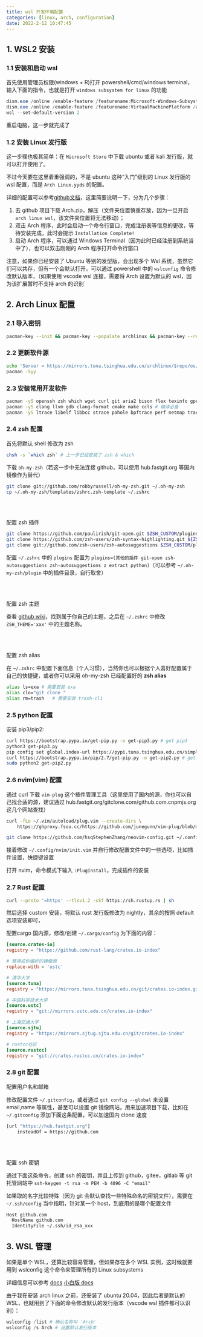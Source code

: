 ```yaml
---
title: wsl 开发环境配置
categories: [linux, arch, configuration]
date: 2022-2-12 10:47:45
---
```


## 1. WSL2 安装

### 1.1 安装和启动 wsl

首先使用管理员权限(windows + R)打开 powershell/cmd/windows terminal，输入下面的指令，也就是打开 `windows subsystem for linux` 的功能

```powershell
dism.exe /online /enable-feature /featurename:Microsoft-Windows-Subsystem-Linux /all /norestart
dism.exe /online /enable-feature /featurename:VirtualMachinePlatform /all /norestart
wsl --set-default-version 2
```

重启电脑，这一步就完成了

### 1.2 安装 Linux 发行版

这一步骤也极其简单：在 `Microsoft Store` 中下载 ubuntu 或者 kali 发行版，就可以打开使用了。

不过今天要在这里着重强调的，不是 ubuntu 这种“入门”级别的 Linux 发行版的 wsl 配置，而是 `Arch Linux.yyds` 的配置。

详细的配置可以参考[github文档](https://github.com/yuk7/ArchWSL/blob/master/i18n/README_zh-cn.md)，这里简要说明一下，分为几个步骤：

1. 去 github 项目下载 Arch.zip，解压（文件夹位置慎重存放，因为一旦开启 `arch linux wsl`，该文件夹位置将无法移动）；
2. 双击 Arch 程序，此时会启动一个命令行窗口，完成注册表等信息的更改，等待安装完成，此时会提示 `Installation Complete!`
3. 启动 Arch 程序，可以通过 Windows Terminal（因为此时已经注册到系统当中了），也可以双击刚刚的 Arch 程序打开命令行窗口

注意，如果你已经安装了 Ubuntu 等别的发型版，会出现多个 Wsl 系统，虽然它们可以共存，但有一个会默认打开，可以通过 powershell 中的 `wslconfig` 命令修改默认版本，（如果使用 vscode wsl 连接，需要将 Arch 设置为默认的 wsl，因为该扩展暂时不支持 arch 的识别`

## 2. Arch Linux 配置

### 2.1 导入密钥

```bash
pacman-key --init && pacman-key --populate archlinux && pacman-key --refresh-keys
```

### 2.2 更新软件源

```bash
echo 'Server = https://mirrors.tuna.tsinghua.edu.cn/archlinux/$repo/os/$arch' >> /etc/pacman.d/mirrorlist
pacman -Syy
```

### 2.3 安装常用开发软件

```bash
pacman -yS openssh zsh which wget curl git aria2 bison flex texinfo gperf libtool patchutils bc zlib expat vi vim neovim rsync fd exa ripgrep tree cloc man python2 # 基本软件
pacman -yS clang llvm gdb clang-format cmake make ccls # 编译必备
pacman -yS ltrace libelf libbcc strace pahole bpftrace perf netmap trace-cmd liburing base-devel devtools # 开发必备
```

### 2.4 zsh 配置

首先将默认 shell 修改为 zsh

```bash
chsh -s `which zsh` # 上一步已经安装了 zsh & which 
```

下载 `oh-my-zsh`（若这一步中无法连接 github，可以使用 hub.fastgit.org 等国内镜像作为替代）

```bash
git clone git://github.com/robbyrussell/oh-my-zsh.git ~/.oh-my-zsh
cp ~/.oh-my-zsh/templates/zshrc.zsh-template ~/.zshrc
```

</br></br>

配置 zsh 插件

```bash
git clone https://github.com/paulirish/git-open.git $ZSH_CUSTOM/plugins/git-open
git clone https://github.com/zsh-users/zsh-syntax-highlighting.git ${ZSH_CUSTOM:-~/.oh-my-zsh/custom}/plugins/zsh-syntax-highlighting
git clone git://github.com/zsh-users/zsh-autosuggestions $ZSH_CUSTOM/plugins/zsh-autosuggestions
```

配置 `~/.zshrc` 中的 `plugins` 配置为 `plugins=(其他的插件 git-open zsh-autosuggestions zsh-autosuggestions z extract python)`（可以参考 `~/.oh-my-zsh/plugin` 中的插件目录，自行取舍）

</br></br>

配置 zsh 主题

查看 [github wiki](https://github.com/ohmyzsh/ohmyzsh/wiki/Themes)，找到属于你自己的主题，之后在 `~/.zshrc` 中修改 `ZSH_THEME='xxx'` 中的主题名称。

</br></br>

配置 zsh alias

在 `~/.zshrc` 中配置下面信息（个人习惯），当然你也可以根据个人喜好配置属于自己的快捷键，或者你可以采用 oh-my-zsh 已经配置好的 **zsh alias**

```bash
alias ls=exa # 需要安装 exa
alias clo="git clone "
alias rm=trash   # 需要安装 trash-cli
```

### 2.5 python 配置

安装 pip3/pip2:

```bash
curl https://bootstrap.pypa.io/get-pip.py -o get-pip3.py # get pip3
python3 get-pip3.py
pip config set global.index-url https://pypi.tuna.tsinghua.edu.cn/simple # set pip source
curl https://bootstrap.pypa.io/pip/2.7/get-pip.py -o get-pip2.py # get pip2 
sudo python2 get-pip2.py
```

### 2.6 nvim(vim) 配置

通过 curl 下载 `vim-plug` 这个插件管理工具（这里使用了国内的源，你也可以自己找合适的源，建议通过 hub.fastgit.org/gitclone.com/github.com.cnpmjs.org 这几个网站查找）

```bash
curl -fLo ~/.vim/autoload/plug.vim --create-dirs \
    https://ghproxy.fsou.cc/https://github.com/junegunn/vim-plug/blob/master/plug.vim
```

```bash
git clone https://github.com/hsqStephenZhang/neovim-config.git ~/.config/nvim
```

接着修改 `~/.config/nvim/init.vim` 并自行修改配置文件中的一些选项，比如插件设置，快捷键设置

打开 nvim，命令模式下输入 `:PlugInstall`，完成插件的安装

### 2.7 Rust 配置

```bash
curl --proto '=https' --tlsv1.2 -sSf https://sh.rustup.rs | sh
```

然后选择 custom 安装，将默认 rust 发行版修改为 nightly，其余的按照 default 选项安装即可，

配置cargo 国内源，修改/创建 `~/.cargo/config` 为下面的内容：

```toml
[source.crates-io]
registry = "https://github.com/rust-lang/crates.io-index"

# 替换成你偏好的镜像源
replace-with = 'ustc'

# 清华大学
[source.tuna]
registry = "https://mirrors.tuna.tsinghua.edu.cn/git/crates.io-index.git"

# 中国科学技术大学
[source.ustc]
registry = "git://mirrors.ustc.edu.cn/crates.io-index"

# 上海交通大学
[source.sjtu]
registry = "https://mirrors.sjtug.sjtu.edu.cn/git/crates.io-index"

# rustcc社区
[source.rustcc]
registry = "git://crates.rustcc.cn/crates.io-index"
```

### 2.8 git 配置

配置用户名和邮箱

修改配置文件 `~/.gitconfig`，或者通过 `git config --global` 来设置 email,name 等属性，甚至可以设置 git 镜像网站，用来加速项目下载，比如在 `~/.gitconfig` 添加下面这条配置，可以加速国内 clone 速度

```bash
[url "https://hub.fastgit.org"]
    insteadOf = https://github.com
```

</br></br>

配置 ssh 密钥

通过下面这条命令，创建 ssh 的密钥，并且上传到 github，gitee，gitlab 等 git 托管网站中
`ssh-keygen -t rsa -m PEM -b 4096 -C "email"`

如果取的名字比较特殊（因为 git 会默认查找一些特殊命名的密钥文件），需要在 `~/.ssh/config` 当中指明，针对某一个 host，到底用的是哪个配置文件

```bash
Host github.com
  HostName github.com
  IdentityFile ~/.ssh/id_rsa_xxx
```

## 3. WSL 管理

如果是单个 WSL，还算比较容易管理，但如果存在多个 WSL 实例，这时候就要用到 wslconfig 这个命令来管理所有的 Linux subsystems

详细信息可以参考 [docs](https://docs.microsoft.com/en-us/windows/wsl/wsl-config) [小白版 docs](https://dowww.spencerwoo.com/4-advanced/4-3-wslconfig.html)

由于我在安装 arch linux 之前，还安装了 ubuntu 20.04，因此后者是默认的 WSL，也就用到了下面的命令修改默认的发行版本（vscode wsl 插件都可以识别）：

```powershell
wslconfig /list # 确认名称叫 'Arch'
wslconfig /s Arch # 设置默认发行版本
```

